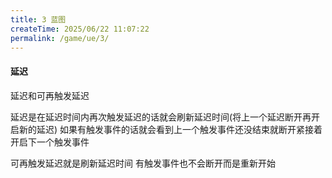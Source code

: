 ```yaml
---
title: 3 蓝图
createTime: 2025/06/22 11:07:22
permalink: /game/ue/3/
---
```


#### 延迟
延迟和可再触发延迟

延迟是在延迟时间内再次触发延迟的话就会刷新延迟时间(将上一个延迟断开再开启新的延迟)
如果有触发事件的话就会看到上一个触发事件还没结束就断开紧接着开启下一个触发事件

可再触发延迟就是刷新延迟时间
有触发事件也不会断开而是重新开始
